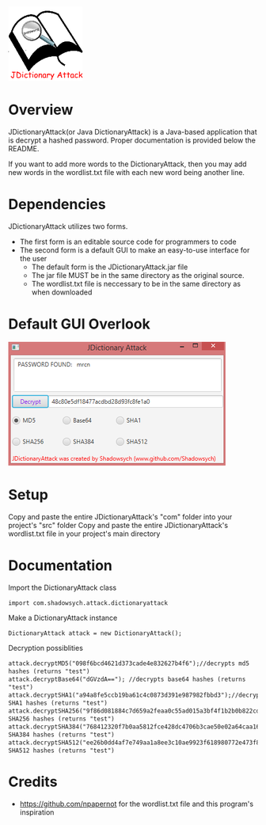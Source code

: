 ![Alt text](/rsrc/icon.png)
# Overview
JDictionaryAttack(or Java DictionaryAttack) is a Java-based application that is decrypt a hashed password.
Proper documentation is provided below the README.

If you want to add more words to the DictionaryAttack, then you may add new words in the wordlist.txt file with each new word being another line.

# Dependencies
JDictionaryAttack utilizes two forms.
- The first form is an editable source code for programmers to code
- The second form is a default GUI to make an easy-to-use interface for the user
	- The default form is the JDictionaryAttack.jar file
	- The jar file MUST be in the same directory as the original source. 
	- The wordlist.txt file is neccessary to be in the same directory as when downloaded
	
# Default GUI Overlook
![Alt text](/rsrc/gui.png)

# Setup
Copy and paste the entire JDictionaryAttack's "com" folder into your project's "src" folder
Copy and paste the entire JDictionaryAttack's wordlist.txt file in your project's main directory

# Documentation
Import the DictionaryAttack class
```
import com.shadowsych.attack.dictionaryattack
```
Make a DictionaryAttack instance
```
DictionaryAttack attack = new DictionaryAttack();
```
Decryption possiblities
```
attack.decryptMD5("098f6bcd4621d373cade4e832627b4f6");//decrypts md5 hashes (returns "test")
attack.decryptBase64("dGVzdA=="); //decrypts base64 hashes (returns "test")
attack.decryptSHA1("a94a8fe5ccb19ba61c4c0873d391e987982fbbd3");//decrypts SHA1 hashes (returns "test")
attack.decryptSHA256("9f86d081884c7d659a2feaa0c55ad015a3bf4f1b2b0b822cd15d6c15b0f00a08");//decrypts SHA256 hashes (returns "test")
attack.decryptSHA384("768412320f7b0aa5812fce428dc4706b3cae50e02a64caa16a782249bfe8efc4b7ef1ccb126255d196047dfedf17a0a9");//decrypts SHA384 hashes (returns "test")
attack.decryptSHA512("ee26b0dd4af7e749aa1a8ee3c10ae9923f618980772e473f8819a5d4940e0db27ac185f8a0e1d5f84f88bc887fd67b143732c304cc5fa9ad8e6f57f50028a8ff");//decrypts SHA512 hashes (returns "test")
```

# Credits
- https://github.com/npapernot for the wordlist.txt file and this program's inspiration

